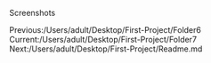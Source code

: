Screenshots

Previous:/Users/adult/Desktop/First-Project/Folder6
Current:/Users/adult/Desktop/First-Project/Folder7
Next:/Users/adult/Desktop/First-Project/Readme.md

